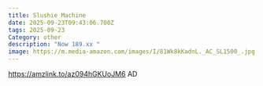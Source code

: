 ```yaml
---
title: Slushie Machine
date: 2025-09-23T09:43:06.700Z
tags: 2025-09-23
Category: other
description: "Now 189.xx "
image: https://m.media-amazon.com/images/I/81Wk8kKadnL._AC_SL1500_.jpg
---
```

https://amzlink.to/az094hGKUoJM6
AD